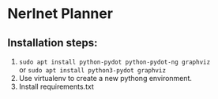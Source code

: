 # Nerlnet Planner

## Installation steps:  

1. ```sudo apt install python-pydot python-pydot-ng graphviz```  
   or ```sudo apt install python3-pydot graphviz```  
2. Use virtualenv to create a new pythong environment.
3. Install requirements.txt